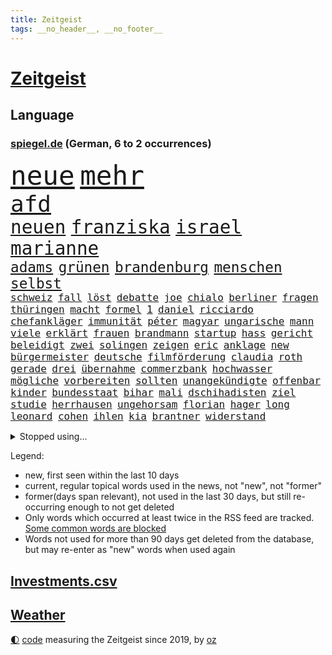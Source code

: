 ```yaml
---
title: Zeitgeist
tags: __no_header__, __no_footer__
---
```


# [Zeitgeist](https://oliz.io/zeitgeist/)

## Language

<h3><a href="https://www.spiegel.de" target="_blank">spiegel.de</a> (German, 6 to 2 occurrences)</h3>
<p style="font-family:monospace">
<span style="font-size:32pt"><a href="news_links.html#neue" class="current">neue</a></span>
<span style="font-size:32pt"><a href="news_links.html#mehr" class="current">mehr</a></span>
<br>
<span style="font-size:27pt"><a href="news_links.html#afd" class="current">afd</a></span>
<br>
<span style="font-size:22pt"><a href="news_links.html#neuen" class="current">neuen</a></span>
<span style="font-size:22pt"><a href="news_links.html#franziska" class="current">franziska</a></span>
<span style="font-size:22pt"><a href="news_links.html#israel" class="current">israel</a></span>
<span style="font-size:22pt"><a href="news_links.html#marianne" class="current">marianne</a></span>
<br>
<span style="font-size:17pt"><a href="news_links.html#adams" class="current">adams</a></span>
<span style="font-size:17pt"><a href="news_links.html#grünen" class="current">grünen</a></span>
<span style="font-size:17pt"><a href="news_links.html#brandenburg" class="current">brandenburg</a></span>
<span style="font-size:17pt"><a href="news_links.html#menschen" class="current">menschen</a></span>
<span style="font-size:17pt"><a href="news_links.html#selbst" class="current">selbst</a></span>
<br>
<span style="font-size:12pt"><a href="news_links.html#schweiz" class="current">schweiz</a></span>
<span style="font-size:12pt"><a href="news_links.html#fall" class="current">fall</a></span>
<span style="font-size:12pt"><a href="news_links.html#löst" class="current">löst</a></span>
<span style="font-size:12pt"><a href="news_links.html#debatte" class="current">debatte</a></span>
<span style="font-size:12pt"><a href="news_links.html#joe" class="current">joe</a></span>
<span style="font-size:12pt"><a href="news_links.html#chialo" class="current">chialo</a></span>
<span style="font-size:12pt"><a href="news_links.html#berliner" class="current">berliner</a></span>
<span style="font-size:12pt"><a href="news_links.html#fragen" class="current">fragen</a></span>
<span style="font-size:12pt"><a href="news_links.html#thüringen" class="current">thüringen</a></span>
<span style="font-size:12pt"><a href="news_links.html#macht" class="current">macht</a></span>
<span style="font-size:12pt"><a href="news_links.html#formel" class="current">formel</a></span>
<span style="font-size:12pt"><a href="news_links.html#1" class="current">1</a></span>
<span style="font-size:12pt"><a href="news_links.html#daniel" class="current">daniel</a></span>
<span style="font-size:12pt"><a href="news_links.html#ricciardo" class="new">ricciardo</a></span>
<span style="font-size:12pt"><a href="news_links.html#chefankläger" class="new">chefankläger</a></span>
<span style="font-size:12pt"><a href="news_links.html#immunität" class="current">immunität</a></span>
<span style="font-size:12pt"><a href="news_links.html#péter" class="new">péter</a></span>
<span style="font-size:12pt"><a href="news_links.html#magyar" class="new">magyar</a></span>
<span style="font-size:12pt"><a href="news_links.html#ungarische" class="current">ungarische</a></span>
<span style="font-size:12pt"><a href="news_links.html#mann" class="current">mann</a></span>
<span style="font-size:12pt"><a href="news_links.html#viele" class="current">viele</a></span>
<span style="font-size:12pt"><a href="news_links.html#erklärt" class="current">erklärt</a></span>
<span style="font-size:12pt"><a href="news_links.html#frauen" class="current">frauen</a></span>
<span style="font-size:12pt"><a href="news_links.html#brandmann" class="new">brandmann</a></span>
<span style="font-size:12pt"><a href="news_links.html#startup" class="current">startup</a></span>
<span style="font-size:12pt"><a href="news_links.html#hass" class="current">hass</a></span>
<span style="font-size:12pt"><a href="news_links.html#gericht" class="current">gericht</a></span>
<span style="font-size:12pt"><a href="news_links.html#beleidigt" class="current">beleidigt</a></span>
<span style="font-size:12pt"><a href="news_links.html#zwei" class="current">zwei</a></span>
<span style="font-size:12pt"><a href="news_links.html#solingen" class="current">solingen</a></span>
<span style="font-size:12pt"><a href="news_links.html#zeigen" class="current">zeigen</a></span>
<span style="font-size:12pt"><a href="news_links.html#eric" class="current">eric</a></span>
<span style="font-size:12pt"><a href="news_links.html#anklage" class="current">anklage</a></span>
<span style="font-size:12pt"><a href="news_links.html#new" class="current">new</a></span>
<span style="font-size:12pt"><a href="news_links.html#bürgermeister" class="current">bürgermeister</a></span>
<span style="font-size:12pt"><a href="news_links.html#deutsche" class="current">deutsche</a></span>
<span style="font-size:12pt"><a href="news_links.html#filmförderung" class="new">filmförderung</a></span>
<span style="font-size:12pt"><a href="news_links.html#claudia" class="current">claudia</a></span>
<span style="font-size:12pt"><a href="news_links.html#roth" class="current">roth</a></span>
<span style="font-size:12pt"><a href="news_links.html#gerade" class="current">gerade</a></span>
<span style="font-size:12pt"><a href="news_links.html#drei" class="current">drei</a></span>
<span style="font-size:12pt"><a href="news_links.html#übernahme" class="current">übernahme</a></span>
<span style="font-size:12pt"><a href="news_links.html#commerzbank" class="current">commerzbank</a></span>
<span style="font-size:12pt"><a href="news_links.html#hochwasser" class="current">hochwasser</a></span>
<span style="font-size:12pt"><a href="news_links.html#mögliche" class="current">mögliche</a></span>
<span style="font-size:12pt"><a href="news_links.html#vorbereiten" class="current">vorbereiten</a></span>
<span style="font-size:12pt"><a href="news_links.html#sollten" class="current">sollten</a></span>
<span style="font-size:12pt"><a href="news_links.html#unangekündigte" class="new">unangekündigte</a></span>
<span style="font-size:12pt"><a href="news_links.html#offenbar" class="current">offenbar</a></span>
<span style="font-size:12pt"><a href="news_links.html#kinder" class="current">kinder</a></span>
<span style="font-size:12pt"><a href="news_links.html#bundesstaat" class="current">bundesstaat</a></span>
<span style="font-size:12pt"><a href="news_links.html#bihar" class="new">bihar</a></span>
<span style="font-size:12pt"><a href="news_links.html#mali" class="current">mali</a></span>
<span style="font-size:12pt"><a href="news_links.html#dschihadisten" class="current">dschihadisten</a></span>
<span style="font-size:12pt"><a href="news_links.html#ziel" class="current">ziel</a></span>
<span style="font-size:12pt"><a href="news_links.html#studie" class="current">studie</a></span>
<span style="font-size:12pt"><a href="news_links.html#herrhausen" class="new">herrhausen</a></span>
<span style="font-size:12pt"><a href="news_links.html#ungehorsam" class="new">ungehorsam</a></span>
<span style="font-size:12pt"><a href="news_links.html#florian" class="current">florian</a></span>
<span style="font-size:12pt"><a href="news_links.html#hager" class="new">hager</a></span>
<span style="font-size:12pt"><a href="news_links.html#long" class="current">long</a></span>
<span style="font-size:12pt"><a href="news_links.html#leonard" class="new">leonard</a></span>
<span style="font-size:12pt"><a href="news_links.html#cohen" class="new">cohen</a></span>
<span style="font-size:12pt"><a href="news_links.html#ihlen" class="new">ihlen</a></span>
<span style="font-size:12pt"><a href="news_links.html#kia" class="new">kia</a></span>
<span style="font-size:12pt"><a href="news_links.html#brantner" class="current">brantner</a></span>
<span style="font-size:12pt"><a href="news_links.html#widerstand" class="current">widerstand</a></span>
</p>
<details>
<summary>Stopped using...</summary>
<p class="former" style="font-size:12pt">
energien(1434) entscheidungen(1434) funktionieren(1434) geplante(1434) himmel(1434) liste(1434) oberbürgermeister(1434) untersuchungen(1434) versteigert(1434) unabhängige(1433) carsten(1432) genannt(1432) strengere(1432) widerspricht(1432) überlebte(1432) arbeitgeber(1431) beispielen(1431) entdecken(1431) kolumnist(1431) kraftvoll(1431) prüfung(1431) schildert(1431) senat(1431) übersicht(1431) antreten(1430) beamte(1430) journalisten(1430) positiv(1430) verpflichtet(1430) halle(1429) normal(1429) theater(1429) turnier(1429) verschärfen(1429) vorschlag(1429) 2017(1428) 33(1428) gegenseitig(1428) geschickt(1428) mahnt(1428) uspräsidenten(1428) bsc(1427) co₂(1427) geburt(1427) geworfen(1427) halben(1427) hertha(1427) künftigen(1427) versorgt(1427) bochum(1426) klaren(1426) vergeben(1426) behörde(1425) jury(1425) tausenden(1425) teilnehmen(1425) west(1425) alpen(1424) augsburg(1424) interesse(1424) mütter(1424) rand(1424) unterschiedlich(1424) ausfallen(1423) favoriten(1423) mieter(1423) schwierigkeiten(1423) torhüter(1423) trennen(1423) begann(1422) entscheidenden(1422) manuel(1422) mediziner(1422) untersuchen(1422) abgehört(1421) unbedingt(1421) verursacht(1421) bestimmten(1420) drohungen(1420) ermittlern(1420) leitet(1420) orbán(1420) strecke(1420) viktor(1420) sinn(1419) anschließend(1418) betont(1418) warschau(1418) schottland(1417) südafrika(1417) anzeichen(1416) kevin(1416) kontakte(1415) schauen(1415) visier(1415) deals(1414) pflanzen(1414) satz(1414) vorsprung(1414) warm(1412) außerhalb(1411) bezahlen(1411) haushalte(1411) spenden(1410) weckt(1410) gefangene(1409) mecklenburgvorpommern(1407) handel(1406) aufhalten(1405) händler(1405) not(1405) schneider(1405) vorgelegt(1405) journalist(1404) hilfen(1402) unterdessen(1400) verkehr(1400) aufgefunden(1397) gehabt(1392) koalitionspartner(1391) smartphones(1389) identität(1386) berichtete(1341) festgesetzt(1341) dankt(1340) niederländer(1330) lehrerin(1307) vormarsch(1299) josef(1293) müll(1185) zentralbank(1174) umkämpften(1116) erkrankte(1112) moderner(1108) irritiert(1093) diebe(1090) entlasten(1087) ampelparteien(1050) fußballs(1029) airlines(1027) dutzenden(1018) finnland(1006) verabschieden(1003) kompromiss(1001) natürlich(1001) kanzlers(988) fördern(983) gefechte(983) symbol(982) hochzeit(980) heißen(949) emotionalen(946) verwaltung(937) transparenz(936) lücken(921) kriegsbeginn(905) lindners(896) fox(888) wiederaufbau(888) politisches(847) verzweiflung(842) japanische(834) ausbauen(833) kühnert(833) 86(811) trans(801) extra(792) folgten(790) freispruch(780) toilette(778) subventionen(775) antony(774) drohnenangriff(772) studentin(757) raten(756) studieren(755) überreste(740) vaters(721) begegnung(714) staatsanwalt(703) verurteilten(690) parallel(679) verehrt(678) billigt(674) uskonzern(671) gleise(664) überlebende(650) colorado(645) airbus(642) gestalten(640) madonna(635) verwendet(626) pokal(620) viertagewoche(619) nannte(618) vermögen(601) miete(599) getragen(595) baden(591) neunzigerjahren(591) bremst(589) ausgerufen(588) berge(587) jäger(582) verschleppt(582) loswerden(570) alonso(567) ausschluss(566) zogen(556) stürzten(552) statistischen(551) rio(550) tragischen(549) dringen(537) umsetzen(534) arbeitskräfte(531) denkmal(531) unterschiede(530) konkurrent(529) spiegeltalk(528) bundesligist(525) diplomatische(524) kleinflugzeug(515) gewalttaten(514) schottischen(511) hoeneß(510) luxus(503) ost(503) horror(502) sichere(502) straßenverkehr(495) seniorin(492) parteitag(491) fossile(479) vorgenommen(477) beckenbauer(467) objekte(467) henry(460) sizilien(459) indischer(454) zügen(450) basis(443) durchgreifen(442) steve(439) werner(429) dfbfrauen(427) diskriminierung(421) politikerinnen(420) palästinensischen(419) heim(418) palästinensische(418) spdchef(418) perfide(417) klassische(416) brutaler(415) teuerste(414) seele(413) froh(410) winfried(408) albtraum(403) belohnt(403) tunnel(401) geprüft(398) parlamentswahl(397) erschweren(395) erwischte(395) gedreht(395) rasche(394) verschlechtert(393) debütant(392) kranke(392) ausnahmezustand(391) winde(390) angefahren(388) dauerte(387) militärhilfe(387) xabi(386) wahrzeichen(378) sperrte(374) campus(371) kneipen(371) wohnviertel(371) heutigen(368) spdgeneralsekretär(364) block(363) rotes(358) aserbaidschan(356) bunt(356) verfahrens(355) harsche(354) noten(354) auftritte(353) organisatoren(350) proben(350) isst(349) eustaaten(348) rage(347) strafgerichtshof(346) weinen(346) volle(345) gerald(344) teslachef(344) grenzregion(342) flüchtig(339) bahnsteig(336) ddr(334) gerechnet(332) tennisspieler(330) intern(329) lasst(328) wiedervereinigung(328) ratschläge(326) kundgebung(325) leistete(321) schwaben(317) stadien(316) neonazis(314) mentale(313) bezahlkarte(311) herbe(310) belgischen(308) rafah(305) eminem(304) anerkennen(303) via(303) hilfslieferungen(301) künftige(301) südlichen(301) signalisiert(296) ukrainehilfe(296) eigenem(294) zeitgemäß(294) copa(293) manch(293) tim(293) barbara(292) doppelter(291) erlässt(291) erfolgsserie(287) getrunken(286) produzent(285) ostdeutschen(283) bernd(280) fach(277) chan(276) dr(276) exprofi(276) junis(276) verhelfen(276) einverstanden(274) raketenangriff(272) usdemokraten(272) unruhen(271) falls(270) flagge(266) riesigen(266) staatssekretär(265) fabrik(263) agentur(261) ostdeutsche(261) 68(260) finanzen(259) reparieren(259) interessieren(258) füllen(257) schimpft(257) übernommen(257) stromausfall(254) abermals(249) meeresspiegel(249) spekulationen(248) carl(247) herber(247) besonderes(245) öffnete(245) droge(243) hausbesitzer(243) kreise(242) flugzeugs(239) passagier(238) gesetzliche(237) house(234) triebwerk(232) zählte(232) browser(230) begraben(225) haag(225) rot(225) entscheidender(223) gratuliert(222) spione(222) reihenweise(220) sophie(220) finanzielle(219) spottet(219) jonas(217) leichnam(214) konflikts(213) unfair(212) angehoben(211) harvey(211) politikum(211) extremismus(210) albion(209) unterrichtet(209) wgzimmerpreise(209) gefälschter(206) geschichten(204) grünenchef(204) inhalt(204) umgekehrt(204) vizepräsidentin(203) kreuzfahrtschiff(202) gefeuert(200) innerlich(200) produkten(200) befragt(199) klettern(199) starkoch(199) verbraucherschutz(199) bundesstraße(196) kehl(195) verlässlicher(195) 17jähriger(194) potter(194) reklamiert(194) schätzt(194) kostüm(193) virus(193) auszeit(191) handlungen(190) rasch(190) à(190) rheinmetall(189) usvizepräsidentin(188) wahlkampfveranstaltung(188) dortmunds(187) gewitter(187) misslingt(187) agenten(186) bezahlte(186) held(186) mitmachen(186) sprang(186) harrison(185) bulgarien(184) tasche(184) hochstapler(183) lud(183) sorgerecht(182) restaurant(181) scheidung(181) bundesamtes(180) fsb(180) eingestochen(178) fehlern(178) internen(178) kaputt(178) küken(178) schnellste(177) vertritt(177) einschränkung(176) fing(176) gegenstand(176) pole(176) gates(175) wahren(175) abgespielt(174) philosophie(173) 18jährigen(172) altersvorsorge(172) montenegro(172) verachtung(171) westdeutschland(171) gleisbett(170) gelöscht(169) gesunde(169) vielfach(169) betonen(168) kapitalismus(168) akademische(167) 2003(166) kinohit(166) schnelles(166) auftreten(164) applaus(163) gruß(163) lasse(163) präsidentschaftskandidaten(163) rechtsradikale(163) populismus(162) rekorde(162) vorschriften(162) massenprotesten(161) bewerbung(159) camping(158) paket(158) riskante(158) wehrmacht(158) abrücken(157) mysteriöses(157) sammelklage(157) trikots(157) rüstungskonzern(156) stephanie(155) thc(155) vorgezogenen(155) tennisspielerin(154) wolke(154) baron(152) bewusstsein(152) steine(152) tierreich(152) affären(151) boykottieren(151) therapie(151) wohngebiet(151) absolut(149) neoliberalen(149) störer(149) techniken(149) türen(149) 1974(148) gesenkt(148) jenny(148) podcastserie(148) leichten(147) absichern(145) bündnisse(145) kirchen(145) süditalien(145) tu(145) figuren(144) abonnenten(142) aufräumarbeiten(142) bart(142) zivilgesellschaft(142) bereut(141) grandiosen(141) konstellation(141) randaliert(140) wirtschaftspolitik(140) brighton(139) töchtern(138) 68jährige(137) atomenergiebehörde(137) aufbau(137) quält(137) serienmörder(137) nachnamen(136) messerangreifer(135) aufgebrochen(134) geparktes(134) prämien(134) ungewollt(134) zinswende(134) andernorts(133) evakuieren(133) betrachtet(132) begegnungen(131) fuchs(131) fürchtete(131) stephen(131) vorgeht(131) sportwissenschaftler(129) verdichten(129) amtsträger(128) angeschlagenen(128) rafael(128) denkwürdigen(127) jubelten(127) lachs(127) sexszenen(127) engagierte(126) georgiens(126) steigert(126) unbekannt(126) verbessert(126) 28jährige(125) neunjährigen(125) knackt(124) räume(124) wirt(123) bluthund(122) packt(122) prinzip(122) beliebtesten(121) begrenzten(119) enkel(119) entgegenzusetzen(119) europäisches(119) me(119) schlacht(119) vodafone(119) mitgliedschaft(118) vermeidbar(118) europameister(117) mitgefühl(117) birgt(116) ego(116) mieser(116) rechtfertigen(115) schärferes(115) zahnarzt(115) anliegen(114) nachdenken(114) polarisiert(114) stadtwerke(114) endgültigen(113) ham(113) reus(113) asche(112) umzug(112) kluft(111) notorisch(111) wahlomat(111) juan(110) krankenhausreif(110) wahlkämpfer(110) parteitagsrede(109) geprügelt(108) komme(108) bizarren(107) gewaltigen(107) haie(107) befragen(106) dauereinsatz(106) überfluss(106) feindbild(105) inszenieren(105) nirgendwo(105) plädoyer(105) weicht(105) überraschungen(105) schulze(103) svenja(103) trainierte(103) ubahnen(103) emilia(102) giftigen(102) ifoumfrage(102) s(102) stich(102) wichtigster(102) fußballspiele(101) geldes(101) liiert(101) trashtv(101) alpinisten(100) münchens(100) dozenten(99) kanton(99) cheftrainer(98) gewahrsam(98) vergeltungsangriff(98) streitthema(97) waschbären(97) weltberühmt(97) weltbild(97) klimaneutral(96) sinwar(96) zugezogen(96) double(95) illusionen(95) kletterer(95) kürzung(95) schweizerischen(95) anspielung(94) knaus(94) anke(93) gerichtsurteil(93) hinein(93) sicherheitsberater(93) türkischer(93) dwd(92) erdrutschen(92) kabeltv(92) kryptowährungen(92) pokalsieg(92) autogramm(91) fett(91) fitness(91) pcs(91) rekordsumme(91) verhängnisvollen(91) amal(90) ausgebrannt(90) doppelspitze(90) eignen(90) eingeschüchtert(90) existieren(90) feuerwerkskörper(90) haftantritt(90) heiterkeit(90) lockert(90) politikers(90) schwindender(90) bekanntwerden(89) geschlossener(89) hagelkörner(89) herum(89) klassenkampf(89) oberbürgermeisters(89) anerkannt(88) autonome(88) blauen(88) getrennte(88) hut(88) lauern(88) matthew(88) regierungsbeteiligung(88) symbolischen(88) traurige(88) verspielte(88) mangelnder(87) romy(87) spielberechtigung(87) vorarlberg(87) bestrafung(86) einreisebestimmungen(86) erstligisten(86) kravitz(86) lügt(86) verheerender(86) wdr(86) exgeneral(85) friedlicher(85) hospitalschauspieler(85) verarbeiten(85) wactor(85) aufgeht(84) freiheitsstrafen(84) kostengründen(84) lobes(84) streifen(84) verpflichtend(84) 28jähriger(83) 60jährige(83) familienmitglieder(83) grenzwerte(83) mitmachaktionen(83) richterspruch(83) struktur(83) unterschrieb(83) zuerst(83) ägyptischen(83) aufgetreten(82) co₂ausstoß(82) habt(82) rossmann(82) zuge(82) fehlanzeige(81) kremlnahe(81) obamas(81) stellenausschreibung(81) aufrufbar(80) bester(80) leopard(80) narendra(80) entgegensetzen(79) gesteuert(79) giulia(79) kräftige(79) tabuthema(79) tsv(79) auferlegten(78) foundation(78) herein(78) indische(78) intensiver(78) kletterte(78) umspannwerk(78) abgelöst(77) autolobby(77) dingen(77) reichste(77) schätzung(77) ssv(77) abholen(76) ausländerfeindliche(76) bitcoin(76) foodwatch(76) gesunkener(76) huscht(76) kriegsgebiet(76) rivale(76) schildern(76) jemandem(75) mannheimer(75) tops(75) bergauf(74) duschen(74) einzelhandel(74) grob(74) mittendrin(74) nahostreise(74) schillerndsten(74) sprangen(74) 33jähriger(73) einziges(73) englands(73) entwicklungsministerin(73) raue(73) weiterspielen(73) canyon(72) dame(72) kennengelernt(72) kurioser(72) nuri(72) spitzengespräch(72) stach(72) steuerte(72) vollständiger(72) wärmewende(72) überprüfung(72) şahin(72) aggressiven(71) dramatisches(71) flops(71) sprengung(71) strategiewechsel(71) verstörend(71) boba(70) fabian(70) hürzeler(70) ian(70) jagte(70) mob(70) quadrat(70) santiago(70) steuerberater(70) unmögliche(70) vermummte(70) bautzen(69) halter(69) handvoll(69) oh(69) westdeutsche(69) boomer(68) gefährlichste(68) gesprächsstoff(68) small(68) vordergrund(68) arbeitstage(67) ex(67) fahrendem(67) fauci(67) kalender(67) robotern(67) rücknahme(67) schwangerschaften(67) versteigerung(67) abwegiger(66) handynetz(66) lebe(66) steakhauserbin(66) ausreisepflichtigen(65) banker(65) drehten(65) elblandrevolte(65) friseur(65) geschwiegen(65) i̇lkay(65) reanimation(65) wütende(65) bootsausflug(64) ertrunken(64) fahrerwertung(64) gefehlt(64) kirmes(64) offenem(64) unermüdlich(64) 3500(63) belarussen(63) bootsunglück(63) feiergesellschaft(63) kernkraftwerk(63) müdigkeit(63) pilger(63) qualifying(63) segelboot(63) autodach(62) bondgirl(62) csd(62) icezüge(62) sir(62) wahrscheinlicher(62) warfen(62) zurückgebracht(62) dfbpräsident(61) erwiesen(61) geflohener(61) genügen(61) luxusjacht(61) neuendorf(61) absolutes(60) griechischer(60) halt(60) milliardären(60) mitspielern(60) wählten(60) 88(59) geschenktes(59) gezerrt(59) gondeln(59) indiens(59) kartoffeln(59) löschte(59) massen(59) schalten(59) sturzflut(59) drogendelikte(58) erotik(58) kuriosen(58) lernten(58) mehrfamilienhauses(58) obstplantage(58) sommers(58) weltpremiere(58) angekündigte(57) berufsgruppe(57) fehlentscheidung(57) jupiter(57) lacht(57) länderspiele(57) abwegen(56) bargeldloses(56) bundesarbeitsgericht(56) entgehen(56) hochzeitsgäste(56) hunderter(56) neudelhi(56) ostfriesland(56) privatleben(56) werten(56) währenddessen(56) ach(55) rentenlücke(55) schwefeldioxid(55) teilrepublik(55) treffe(55) zerstörten(55) kandidieren(54) parteitags(54) tirol(54) ökostrom(54) massenpanik(53) stade(53) wohnungsmarkt(53) favorisierten(52) kalkül(52) mannschaften(52) passgenaue(52) phantom(52) schmecken(52) wohle(52) abschiebepläne(51) ausgewogene(51) brilliert(51) kohlekraftwerk(51) milliardärs(51) reeves(51) spielberg(51) verspürt(51) zuversicht(51) bemühungen(50) glücklicher(50) präzedenzfall(50) schwierigen(50) verfolgten(50) bswchefin(49) derart(49) ersticht(49) erzeugen(49) passant(49) störaktion(49) absurden(48) beinhalten(48) erntete(48) getränke(48) gewalttätig(48) kühltürme(48) mails(48) relevanz(48) schiene(48) übersehen(48) brannten(47) diekmann(47) judith(47) lukrativen(47) romance(47) vorjahressiegerin(47) ölbranche(47) 109(46) 247(46) abwärtsspirale(46) biograf(46) hochsprung(46) sorgfältig(46) streikt(46) vermisstes(46) vorläufige(46) pascal(45) suchtgefahr(45) zweifellos(45) ostbeauftragte(44) ostbeauftragter(44) umarmungen(44) ausgestellt(43) extinction(43) orbáns(43) teilweisen(43) abgebogen(42) minen(42) spiegelreporterin(42) eindringen(41) gefängnisse(41) interessanter(41) linkenspitze(41) events(40) israelhass(40) moderiert(40) morde(40) privatjets(40) regierungsbeteiligungen(40) schmutzig(40) vizekandidat(40) zukommt(40) angesteckt(39) bond(39) doug(39) längeren(39) vitaminen(39) zweck(39) längen(38) neidisch(38) ordnen(38) schau(38) vereinbart(38) benutzen(37) keanu(37) milwaukee(37) pakistans(37) tiktoktrend(37) wunschspieler(37) charmanter(36) fernsehens(36) gentleman(36) pitzke(36) teamkollege(36) umweltorganisationen(36) unwetterschäden(36) zuschuss(36) ansbach(35) erwärmung(35) hassten(35) lehrt(35) losging(35) digitales(34) ernte(34) prix(34) befeuern(33) bescheinigt(33) quasi(33) unomission(33) verfall(33) vorbehalten(33) 60jähriger(32) gigantisches(32) personalwechsel(32) sportwelt(32) tenniswelt(32) verdoppeln(32) 1943(31) auszeiten(31) blauzungenkrankheit(31) debütalbum(31) dusche(31) geschwindigkeit(31) kreta(31) lüften(31) rennfahrer(31) rinder(31) rückschläge(31) valentina(31) vermeidet(31) vermeintlicher(31) wagners(31) architekt(30) dschungel(30) knallhart(30) krönungsmesse(30) menschlicher(30) schleusen(30) irgendetwas(29) schutzstatus(29) siedler(29) user(29) zwillinge(29) gesamtklassement(28) neumünster(28) roadtrip(28) uswirtschaft(28) verbrennungsmotor(28) 120000(27) 800000(27) ampelkrise(27) geschirrspüler(27) lobeshymnen(27) meme(27) verfängt(27) ehrlich(26) gesten(26) glatzeder(26) hang(26) michelle(26) olympiasilber(26) politologin(26) rebell(26) schwede(26) spdaußenpolitiker(26) umfragewerte(26) dan(25) fuad(25) gendersternchen(25) murdochs(25) rupert(25) segelschiff(25) shukr(25) unterfranken(25) urteilt(25) weint(25) anwältin(24) barsinghausen(24) einsatzwagen(24) erfunden(24) hamaschef(24) klimaproteste(24) sämtliche(24) traditionelle(24) unterhaltsam(24) verabredet(24) zurückdrehen(24) chronisch(23) halberstadt(23) halfen(23) kalifornischen(23) pfleger(23) regimekritiker(23) rennens(23) schönheitsideal(23) sportwettenanbieter(23) 1924(22) ceo(22) gleichnamige(22) mitbewohner(22) obdachlose(22) status(22) dunkel(21) embargo(21) furchner(21) gendern(21) ifoinstituts(21) irmgard(21) konzentrationslager(21) kzsekretärin(21) nelles(21) oppositionspartei(21) schäfer(21) stutthof(21) wespen(21) augenzeuge(20) besteigen(20) felssturz(20) gecancelt(20) göteborg(20) körpers(20) lukaschenko(20) stabhochsprung(20) aufgegeben(19) aufmarsch(19) begnadigt(19) boeingmaschine(19) flugs(19) meldungen(19) terrors(19) unübersichtlich(19) einreichen(18) emhoff(18) engelke(18) gleichermaßen(18) hadern(18) sturmböe(18) verfassungsbeschwerde(18) viermal(18) vorgedrungen(18) würzburg(18) yahya(18) youtubekanal(18) kokainaffäre(17) unsicherheiten(17) warschauer(17) 26jähriger(16) bränden(16) charts(16) harris'(16) olympiagold(16) parteiführung(16) schuster(16) vizepräsidentschaftskandidaten(16) wissenstest(16) auswandern(15) diesjährige(15) ermordung(15) flieht(15) geflohenen(15) preisgeld(15) süchtig(15) unterhaltung(15) versenkt(15) 103(14) blutspenden(14) einbrechen(14) filmrolle(14) gebauten(14) kuh(14) stichelt(14) diplomaten(13) gelangt(13) mandanten(13) 82(12) bewusstlos(12) düfte(12) pointen(12) tobte(12) dürr(11) fdpfraktionschef(11) geschlechterdebatte(11) me/cfs(11) ops(11) ukraineoffensive(11)
</p>
</details>
<p>Legend:
<ul>
<li><span class="new">new</span>, first seen within the last 10 days</li>
<li><span class="current">current</span>, regular topical words used in the news, not "new", not "former"</li>
<li><span class="former">former(days span relevant)</span>, not used in the last 30 days, but still re-occurring enough to not get deleted</li>
<li>Only words which occurred at least twice in the RSS feed are tracked. <a href="language/filters.py">Some common words are blocked</a></li>
<li>Words not used for more than 90 days get deleted from the database, but may re-enter as "new" words when used again</li>
</ul>
</p>

## [Investments](investments.html)[.csv](investments.csv)

## [Weather](weather.html)

<footer>
<a href="javascript:toggleTheme()" class="nav">🌓</a>
<a href="https://github.com/ooz/zeitgeist">code</a> measuring the Zeitgeist since 2019, by <a href="https://oliz.io">oz</a>
</footer>
